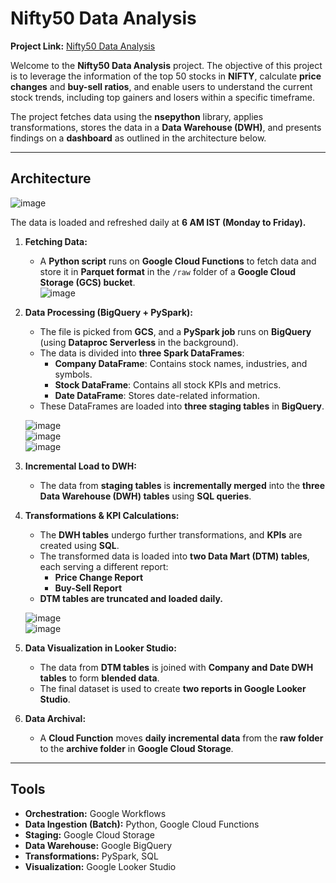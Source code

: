 # Nifty50 Data Analysis  

**Project Link:** [Nifty50 Data Analysis](https://lookerstudio.google.com/u/1/reporting/bbafb746-adf8-4a30-b7ed-65a809c9215b/page/JVgvE)  

Welcome to the **Nifty50 Data Analysis** project. The objective of this project is to leverage the information of the top 50 stocks in **NIFTY**, calculate **price changes** and **buy-sell ratios**, and enable users to understand the current stock trends, including top gainers and losers within a specific timeframe.  

The project fetches data using the **nsepython** library, applies transformations, stores the data in a **Data Warehouse (DWH)**, and presents findings on a **dashboard** as outlined in the architecture below.  

---

## **Architecture**  

![image](https://github.com/user-attachments/assets/1cc8ed3c-40ee-45ff-9956-372faf914f04)  

The data is loaded and refreshed daily at **6 AM IST (Monday to Friday).**  

1. **Fetching Data:**  
   - A **Python script** runs on **Google Cloud Functions** to fetch data and store it in **Parquet format** in the `/raw` folder of a **Google Cloud Storage (GCS) bucket**.  
   ![image](https://github.com/user-attachments/assets/90de55b2-ada3-4409-a45a-ac4299a5f9f6)  

2. **Data Processing (BigQuery + PySpark):**  
   - The file is picked from **GCS**, and a **PySpark job** runs on **BigQuery** (using **Dataproc Serverless** in the background).  
   - The data is divided into **three Spark DataFrames**:  
     - **Company DataFrame**: Contains stock names, industries, and symbols.  
     - **Stock DataFrame**: Contains all stock KPIs and metrics.  
     - **Date DataFrame**: Stores date-related information.  
   - These DataFrames are loaded into **three staging tables** in **BigQuery**.  

   ![image](https://github.com/user-attachments/assets/5bb41a77-2594-45ca-8d34-8db0d97f9d48)  
   ![image](https://github.com/user-attachments/assets/45bf1bd8-33b5-4161-aef6-649547519cea)  
   ![image](https://github.com/user-attachments/assets/97925e1a-46dd-4aa7-bca9-9e21f01aaa7f)  

3. **Incremental Load to DWH:**  
   - The data from **staging tables** is **incrementally merged** into the **three Data Warehouse (DWH) tables** using **SQL queries**.  

4. **Transformations & KPI Calculations:**  
   - The **DWH tables** undergo further transformations, and **KPIs** are created using **SQL**.  
   - The transformed data is loaded into **two Data Mart (DTM) tables**, each serving a different report:  
     - **Price Change Report**  
     - **Buy-Sell Report**  
   - **DTM tables are truncated and loaded daily.**  

   ![image](https://github.com/user-attachments/assets/9ee82bed-28a9-4bb6-9701-c738d1c8937f)  
   ![image](https://github.com/user-attachments/assets/1d807a9a-de0a-4624-82e6-4807809eccf9)  

5. **Data Visualization in Looker Studio:**  
   - The data from **DTM tables** is joined with **Company and Date DWH tables** to form **blended data**.  
   - The final dataset is used to create **two reports in Google Looker Studio**.  

6. **Data Archival:**  
   - A **Cloud Function** moves **daily incremental data** from the **raw folder** to the **archive folder** in **Google Cloud Storage**.  

---

## **Tools**  

- **Orchestration:** Google Workflows  
- **Data Ingestion (Batch):** Python, Google Cloud Functions  
- **Staging:** Google Cloud Storage  
- **Data Warehouse:** Google BigQuery  
- **Transformations:** PySpark, SQL  
- **Visualization:** Google Looker Studio  

